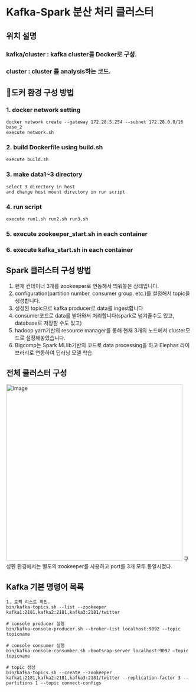 # Kafka-Spark 분산 처리 클러스터

## 위치 설명

### kafka/cluster : kafka cluster를 Docker로 구성. 
### cluster : cluster 를 analysis하는 코드. 

## 도커 환경 구성 방법 

### 1. docker network setting
```
docker network create --gateway 172.28.5.254 --subnet 172.28.0.0/16 base_2
execute network.sh
```
### 2. build Dockerfile using build.sh
```
execute build.sh
```
### 3. make data1~3 directory
```
select 3 directory in host
and change host mount directory in run script
```
### 4. run script
```
execute run1.sh run2.sh run3.sh
```
### 5. execute zookeeper_start.sh in each container

### 6. execute kafka_start.sh in each container

## Spark 클러스터 구성 방법

1) 현재 컨테이너 3개를 zookeeper로 연동해서 띄워놓은 상태입니다.
2) configuration(partition number, consumer group. etc.)를 설정해서 topic을 생성합니다.
3) 생성된 topic으로 kafka producer로 data를 ingest합니다
4) consumer코드로 data를 받아와서 처리합니다(spark로 넘겨줄수도 있고, database로 저장할 수도 있고)
5) hadoop yarn기반의 resource manager를 통해 현재 3개의 노드에서 cluster모드로 설정해놓았습니다.
6) Bigcomp는 Spark MLlib기반의 코드로 data processing을 하고 Elephas 라이브러리로 연동하여 딥러닝 모델 학습


## 전체 클러스터 구성
<img width="477" alt="image" src="https://github.com/sperospera1225/kafka-spark-zookeeper-docker/assets/67995592/cdbe66c8-0247-4828-ac03-b19dff53f84e">
구성환 환경에서는 별도의 zookeeper를 사용하고 port를 3개 모두 통일시켰다.

## Kafka 기본 명령어 목록

```
1. 토픽 리스트 확인.
bin/kafka-topics.sh --list --zookeeper kafka1:2181,kafka2:2181,kafka3:2181/twitter  

# console producer 실행
bin/kafka-console-producer.sh --broker-list localhost:9092 --topic topicname

# console consumer 실행
bin/kafka-console-consumber.sh –bootsrap-server localhost:9092 –topic topicname

# topic 생성
bin/kafka-topics.sh --create --zookeeper kafka1:2181,kafka2:2181,kafka3:2181/twitter --replication-factor 3 --partitions 1 --topic connect-configs
```

